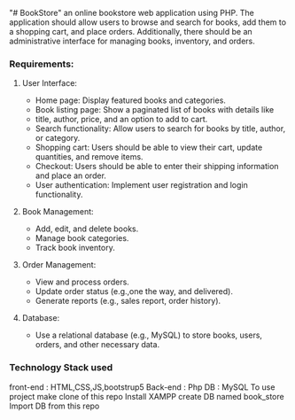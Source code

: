 "# BookStore" 
an online bookstore web application using PHP. The application should allow users to browse and search for books, add them to a shopping cart, and place orders. Additionally, there should be an administrative interface for managing books, inventory, and orders.

### Requirements:
1. User Interface:
    - Home page: Display featured books and categories.
    - Book listing page: Show a paginated list of books with details like 
    - title, author, price, and an option to add to cart.
    - Search functionality: Allow users to search for books by title, author, or category.
    - Shopping cart: Users should be able to view their cart, update quantities, and remove items.
    - Checkout: Users should be able to enter their shipping information and place an order.
    - User authentication: Implement user registration and login functionality.

2. Book Management:
    - Add, edit, and delete books.
    - Manage book categories.
    - Track book inventory.

3. Order Management:
    - View and process orders.
    - Update order status (e.g.,one the way, and delivered).
    - Generate reports (e.g., sales report, order history).

4. Database:
    - Use a relational database (e.g., MySQL) to store books, users, 
orders, and other necessary data.


### Technology Stack used
front-end : HTML,CSS,JS,bootstrup5
Back-end : Php
DB : MySQL
To use project
make clone of this repo
Install XAMPP
create DB named book_store
Import DB from this repo

